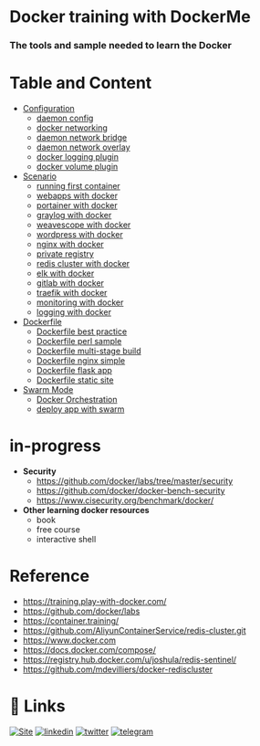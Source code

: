 # Docker training with DockerMe
### The tools and sample needed to learn the Docker


# Table and Content
  - [Configuration](configuration)
    - [daemon config](configuration/docker_daemon_config.md)
    - [docker networking](configuration/networking.md)
    - [daemon network bridge](configuration/bridge-networking.md)
    - [daemon network overlay](configuration/overlay-networking.md)
    - [docker logging plugin](configuration/plugin-logging.md)
    - [docker volume plugin](configuration/plugin-volumes.md)
  - [Scenario](scenario)
    - [running first container](scenario/running_first_container.md)
    - [webapps with docker](scenario/webapps_with_docker.md)
    - [portainer with docker](scenario/portainer-docker-compose.yml)
    - [graylog with docker](scenario/graylog-docker-compose.yml)
    - [weavescope with docker](scenario/weavescope-docker-compose.yml)
    - [wordpress with docker](scenario/wordpress-with-nginx)
    - [nginx with docker](scenario/web-service-nginx)
    - [private registry](scenario/registry)
    - [redis cluster with docker](scenario/redis_cluster)
    - [elk with docker](scenario/elk)
    - [gitlab with docker](scenario/gitlab_traefik/gitlab)
    - [traefik with docker](scenario/gitlab_traefik/traefik)
    - [monitoring with docker](scenario/monitoring)
    - [logging with docker](scenario/logging)
  - [Dockerfile](Dockerfile)
    - [Dockerfile best practice](Dockerfile/dockerfile_best_practice.md)
    - [Dockerfile perl sample](Dockerfile/dockerfile_perl)
    - [Dockerfile multi-stage build](Dockerfile/dockerfile_multistage.md)
    - [Dockerfile nginx simple](Dockerfile/dockerfile_nginx_simple.md)
    - [Dockerfile flask app](Dockerfile/flask-app)
    - [Dockerfile static site](Dockerfile/static-site)
  - [Swarm Mode](swarm)
    - [Docker Orchestration](swarm/swarm.md)
    - [deploy app with swarm](swarm/deploying_app_with_swarm.md)


# in-progress
  - **Security**
    - https://github.com/docker/labs/tree/master/security
    - https://github.com/docker/docker-bench-security
    - https://www.cisecurity.org/benchmark/docker/
  - **Other learning docker resources**
    - book
    - free course
    - interactive shell

#  Reference
 - https://training.play-with-docker.com/
 - https://github.com/docker/labs
 - https://container.training/
 - https://github.com/AliyunContainerService/redis-cluster.git
 - https://www.docker.com
 - https://docs.docker.com/compose/
 - https://registry.hub.docker.com/u/joshula/redis-sentinel/
 - https://github.com/mdevilliers/docker-rediscluster



# 🔗 Links
[![Site](https://img.shields.io/badge/Dockerme.ir-0A66C2?style=for-the-badge&logo=docker&logoColor=white)](https://dockerme.ir/)
[![linkedin](https://img.shields.io/badge/linkedin-0A66C2?style=for-the-badge&logo=linkedin&logoColor=white)](https://www.linkedin.com/in/ahmad-rafiee/)
[![twitter](https://img.shields.io/badge/twitter-1DA1F2?style=for-the-badge&logo=twitter&logoColor=white)](https://twitter.com/@rafiee1001)
[![telegram](https://img.shields.io/badge/telegram-0A66C2?style=for-the-badge&logo=telegram&logoColor=white)](https://t.me/dockerme)
